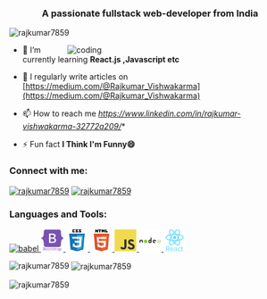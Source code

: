 
<h3 align="center">A passionate fullstack web-developer from India</h3>

<p align="left"> <img src="![1](https://user-images.githubusercontent.com/103853109/195975472-7b94126c-c48a-4a93-9924-126642664a6b.gif")
" alt="rajkumar7859" /> </p>

<img align="right" alt="coding" width="400" src="https://user-images.githubusercontent.com/103853109/195975472-7b94126c-c48a-4a93-9924-126642664a6b.gif" />

- 🌱 I’m currently learning **React.js ,Javascript etc**

- 📝 I regularly write articles on [https://medium.com/@Rajkumar_Vishwakarma](https://medium.com/@Rajkumar_Vishwakarma)

- 📫 How to reach me *https://www.linkedin.com/in/rajkumar-vishwakarma-32772a209/**

- ⚡ Fun fact **I Think I'm Funny😄**

<h3 align="left">Connect with me:</h3>
<p align="left">
<a href="https://www.linkedin.com/in/rajkumar-vishwakarma-32772a209/" target="blank"><img align="center" src="https://raw.githubusercontent.com/rahuldkjain/github-profile-readme-generator/master/src/images/icons/Social/linked-in-alt.svg" alt="rajkumar7859" height="30" width="40" /></a>
<a href="https://codesandbox.io/u/rajkumarvishwakarma8759" target="blank"><img align="center" src="https://raw.githubusercontent.com/rahuldkjain/github-profile-readme-generator/master/src/images/icons/Social/codesandbox.svg" alt="rajkumar7859" height="30" width="40" /></a>


<h3 align="left">Languages and Tools:</h3>
<p align="left"> <a href="https://babeljs.io/" target="_blank" rel="noreferrer"> <img src="https://www.vectorlogo.zone/logos/babeljs/babeljs-icon.svg" alt="babel" width="40" height="40"/> </a> <a href="https://getbootstrap.com" target="_blank" rel="noreferrer"> <img src="https://raw.githubusercontent.com/devicons/devicon/master/icons/bootstrap/bootstrap-plain-wordmark.svg" alt="bootstrap" width="40" height="40"/> </a> <a href="https://www.w3schools.com/css/" target="_blank" rel="noreferrer"> <img src="https://raw.githubusercontent.com/devicons/devicon/master/icons/css3/css3-original-wordmark.svg" alt="css3" width="40" height="40"/> </a> <a href="https://www.w3.org/html/" target="_blank" rel="noreferrer"> <img src="https://raw.githubusercontent.com/devicons/devicon/master/icons/html5/html5-original-wordmark.svg" alt="html5" width="40" height="40"/> </a> <a href="https://developer.mozilla.org/en-US/docs/Web/JavaScript" target="_blank" rel="noreferrer"> <img src="https://raw.githubusercontent.com/devicons/devicon/master/icons/javascript/javascript-original.svg" alt="javascript" width="40" height="40"/> </a> <a href="https://nodejs.org" target="_blank" rel="noreferrer"> <img src="https://raw.githubusercontent.com/devicons/devicon/master/icons/nodejs/nodejs-original-wordmark.svg" alt="nodejs" width="40" height="40"/> </a> <a href="https://reactjs.org/" target="_blank" rel="noreferrer"> <img src="https://raw.githubusercontent.com/devicons/devicon/master/icons/react/react-original-wordmark.svg" alt="react" width="40" height="40"/> </a> </p>

<p><img align="left" src="https://github-readme-stats.vercel.app/api/top-langs?username=rajkumar7859&show_icons=true&locale=en&layout=compact" alt="rajkumar7859" /></p>

<p>&nbsp;<img align="center" src="https://github-readme-stats.vercel.app/api?username=rajkumar7859&show_icons=true&locale=en" alt="rajkumar7859" /></p>

<p><img align="center" src="https://github-readme-streak-stats.herokuapp.com/?user=rajkumar7859&" alt="rajkumar7859" /></p>

